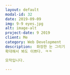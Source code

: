 ```yaml
---
layout: default
modal-id: 32
date: 2019-09-09
img: 9-9 eyes.jpg
alt: image-alt
project-date: 9 2019
client: Me
category: Web Development
description:  화장한 눈 그리기
확대해서 봐도 이쁘다. ㅋㅋ

모작입니다.

---
```

